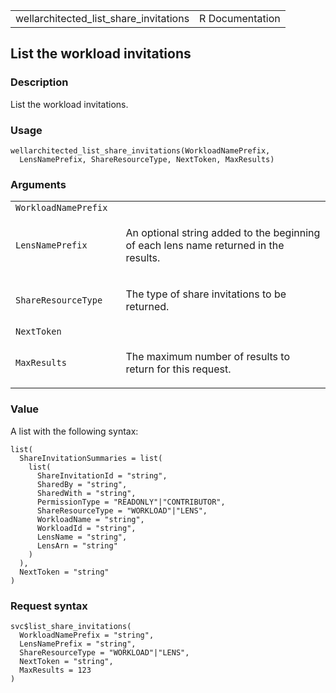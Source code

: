<table style="width: 100%;">
<tbody>
<tr class="odd">
<td>wellarchitected_list_share_invitations</td>
<td style="text-align: right;">R Documentation</td>
</tr>
</tbody>
</table>

## List the workload invitations

### Description

List the workload invitations.

### Usage

    wellarchitected_list_share_invitations(WorkloadNamePrefix,
      LensNamePrefix, ShareResourceType, NextToken, MaxResults)

### Arguments

<table>
<colgroup>
<col style="width: 35%" />
<col style="width: 65%" />
</colgroup>
<tbody>
<tr class="odd">
<td><code
id="wellarchitected_list_share_invitations_:_WorkloadNamePrefix">WorkloadNamePrefix</code></td>
<td></td>
</tr>
<tr class="even">
<td><code
id="wellarchitected_list_share_invitations_:_LensNamePrefix">LensNamePrefix</code></td>
<td><p>An optional string added to the beginning of each lens name
returned in the results.</p></td>
</tr>
<tr class="odd">
<td><code
id="wellarchitected_list_share_invitations_:_ShareResourceType">ShareResourceType</code></td>
<td><p>The type of share invitations to be returned.</p></td>
</tr>
<tr class="even">
<td><code
id="wellarchitected_list_share_invitations_:_NextToken">NextToken</code></td>
<td></td>
</tr>
<tr class="odd">
<td><code
id="wellarchitected_list_share_invitations_:_MaxResults">MaxResults</code></td>
<td><p>The maximum number of results to return for this
request.</p></td>
</tr>
</tbody>
</table>

### Value

A list with the following syntax:

    list(
      ShareInvitationSummaries = list(
        list(
          ShareInvitationId = "string",
          SharedBy = "string",
          SharedWith = "string",
          PermissionType = "READONLY"|"CONTRIBUTOR",
          ShareResourceType = "WORKLOAD"|"LENS",
          WorkloadName = "string",
          WorkloadId = "string",
          LensName = "string",
          LensArn = "string"
        )
      ),
      NextToken = "string"
    )

### Request syntax

    svc$list_share_invitations(
      WorkloadNamePrefix = "string",
      LensNamePrefix = "string",
      ShareResourceType = "WORKLOAD"|"LENS",
      NextToken = "string",
      MaxResults = 123
    )
